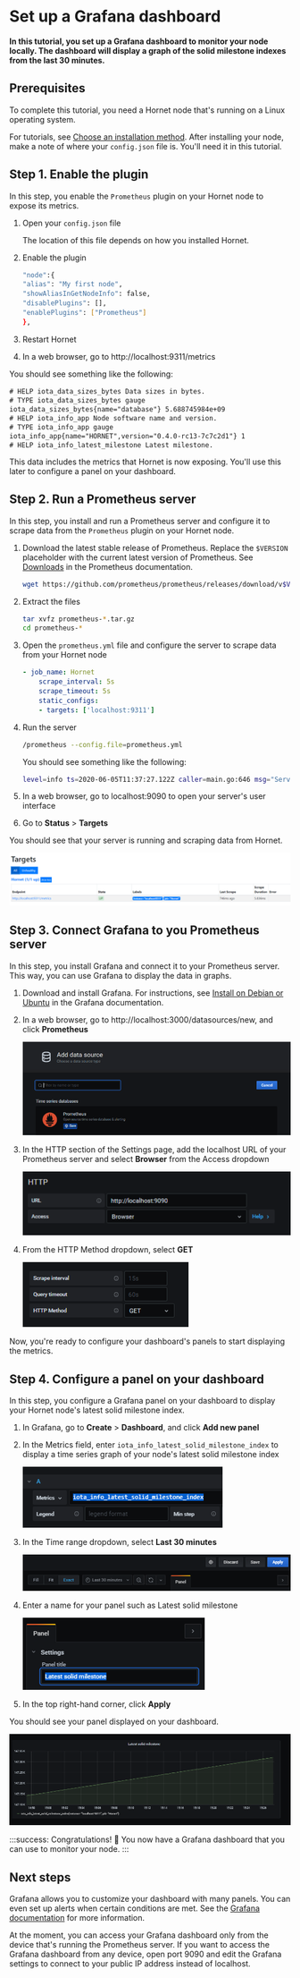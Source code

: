 # Set up a Grafana dashboard

**In this tutorial, you set up a Grafana dashboard to monitor your node locally. The dashboard will display a graph of the solid milestone indexes from the last 30 minutes.**

## Prerequisites

To complete this tutorial, you need a Hornet node that's running on a Linux operating system.

For tutorials, see [Choose an installation method](../tutorials/install-hornet.md). After installing your node, make a note of where your `config.json` file is. You'll need it in this tutorial.

## Step 1. Enable the plugin

In this step, you enable the `Prometheus` plugin on your Hornet node to expose its metrics.

1. Open your `config.json` file
    
    The location of this file depends on how you installed Hornet.

2. Enable the plugin

	```bash
	"node":{
    "alias": "My first node",
    "showAliasInGetNodeInfo": false,
    "disablePlugins": [],
    "enablePlugins": ["Prometheus"]
	},
	```

3. Restart Hornet

4. In a web browser, go to http://localhost:9311/metrics

You should see something like the following:

```
# HELP iota_data_sizes_bytes Data sizes in bytes.
# TYPE iota_data_sizes_bytes gauge
iota_data_sizes_bytes{name="database"} 5.688745984e+09
# HELP iota_info_app Node software name and version.
# TYPE iota_info_app gauge
iota_info_app{name="HORNET",version="0.4.0-rc13-7c7c2d1"} 1
# HELP iota_info_latest_milestone Latest milestone.
```

This data includes the metrics that Hornet is now exposing. You'll use this later to configure a panel on your dashboard.

## Step 2. Run a Prometheus server

In this step, you install and run a Prometheus server and configure it to scrape data from the `Prometheus` plugin on your Hornet node.

1. Download the latest stable release of Prometheus. Replace the `$VERSION` placeholder with the current latest version of Prometheus. See [Downloads](https://prometheus.io/download/) in the Prometheus documentation.

    ```bash
    wget https://github.com/prometheus/prometheus/releases/download/v$VERSION/prometheus-$VERSION.linux-amd64.tar.gz
    ```

2. Extract the files

    ```bash
    tar xvfz prometheus-*.tar.gz
    cd prometheus-*
    ```

3. Open the `prometheus.yml` file and configure the server to scrape data from your Hornet node

    ```yaml
    - job_name: Hornet
        scrape_interval: 5s
        scrape_timeout: 5s
        static_configs:
        - targets: ['localhost:9311']
    ```

4. Run the server

    ```bash
    /prometheus --config.file=prometheus.yml
    ```

    You should see something like the following:

    ```bash
    level=info ts=2020-06-05T11:37:27.122Z caller=main.go:646 msg="Server is ready to receive web requests."
    ```

5. In a web browser, go to localhost:9090 to open your server's user interface

6. Go to **Status** > **Targets**

You should see that your server is running and scraping data from Hornet.

![Prometheus user interface](../images/prometheus-ui.png)

## Step 3. Connect Grafana to you Prometheus server

In this step, you install Grafana and connect it to your Prometheus server. This way, you can use Grafana to display the data in graphs.

1. Download and install Grafana. For instructions, see [Install on Debian or Ubuntu](https://grafana.com/docs/grafana/latest/installation/debian/) in the Grafana documentation.

2. In a web browser, go to http://localhost:3000/datasources/new, and click **Prometheus**

    ![Add a new Grafana data source](../images/grafana-data-source.png)

3. In the HTTP section of the Settings page, add the localhost URL of your Prometheus server and select **Browser** from the Access dropdown

    ![Grafana HTTP settings](../images/grafana-setup-http.png)

4. From the HTTP Method dropdown, select **GET**

    ![Grafana HTTP Method settings](../images/grafana-setup-method.png)

Now, you're ready to configure your dashboard's panels to start displaying the metrics.

## Step 4. Configure a panel on your dashboard

In this step, you configure a Grafana panel on your dashboard to display your Hornet node's latest solid milestone index.

1. In Grafana, go to **Create** > **Dashboard**, and click **Add new panel**

2. In the Metrics field, enter `iota_info_latest_solid_milestone_index` to display a time series graph of your node's latest solid milestone index

    ![Grafana dashboard setup](../images/grafana-dashboard-setup.png)

3. In the Time range dropdown, select **Last 30 minutes**

    ![Grafana time range](../images/grafana-time-range.png)

4. Enter a name for your panel such as Latest solid milestone

    ![Grafana panel title](../images/grafana-panel-title.png)

5. In the top right-hand corner, click **Apply**

You should see your panel displayed on your dashboard.

![Dashboard example](../images/dashboard-example.png)

:::success: Congratulations! :tada:
You now have a Grafana dashboard that you can use to monitor your node.
:::

## Next steps

Grafana allows you to customize your dashboard with many panels. You can even set up alerts when certain conditions are met. See the [Grafana documentation](https://grafana.com/docs/grafana/latest/?osource=grafana_gettingstarted) for more information.

At the moment, you can access your Grafana dashboard only from the device that's running the Prometheus server. If you want to access the Grafana dashboard from any device, open port 9090 and edit the Grafana settings to connect to your public IP address instead of localhost.
